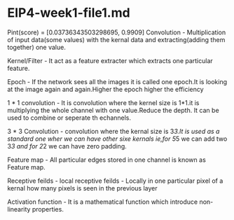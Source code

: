 # EIP4-week1-file1.md

Pint(score) = [0.03736343503298695, 0.9909]
Convolution - Multiplication of input data(some values) with the kernal data and extracting(adding them together) one value.

Kernel/Filter - It act as a feature extracter which extracts one particular feature.

Epoch - If the network sees all the images it is called one epoch.It is looking at the image again and again.Higher the epoch higher the           efficiency

1 * 1 convolution - It is convolution where the kernel size is 1*1.it is multiplying the whole channel with one value.Reduce the depth.
                    It can be used to combine or seperate th echannels.

3 * 3 Convolution - convolution where the kernal size is 3*3.It is used as a standard one wher we can have other sixe kernals ie,for 5*5                       we can add two 3*3 and for 2*2 we can have zero padding.

Feature map - All particular edges stored in one channel is known as Feature map.

Receptive feilds - 
local receptive feilds - Locally in one particular pixel of a kernal how many pixels is seen in the previous layer

Activation function - It is a mathematical function which introduce non-linearity properties.

